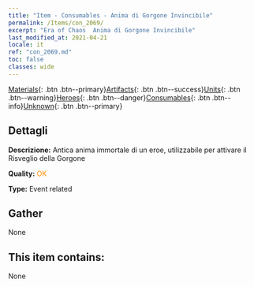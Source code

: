 ```yaml
---
title: "Item - Consumables - Anima di Gorgone Invincibile"
permalink: /Items/con_2069/
excerpt: "Era of Chaos  Anima di Gorgone Invincibile"
last_modified_at: 2021-04-21
locale: it
ref: "con_2069.md"
toc: false
classes: wide
---
```

 [Materials](/it/Items/){: .btn .btn--primary}[Artifacts](/it/Items/Artifacts/){: .btn .btn--success}[Units](/it/Items/Units/){: .btn .btn--warning}[Heroes](/it/Items/Heroes/){: .btn .btn--danger}[Consumables](/it/Items/Consumables/){: .btn .btn--info}[Unknown](/it/Items/Unknown/){: .btn .btn--primary}

## Dettagli
 **Descrizione:** Antica anima immortale di un eroe, utilizzabile per attivare il Risveglio della Gorgone

 **Quality:** <span style="color: #FF8C00">OK</span>

 **Type:** Event related

## Gather

  None

## This item contains:

  None

